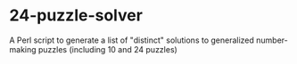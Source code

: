 # 24-puzzle-solver

A Perl script to generate a list of "distinct" solutions to generalized number-making puzzles (including 10 and 24 puzzles)

